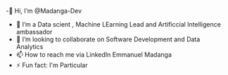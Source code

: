 -👋 Hi, I’m @Madanga-Dev
- 👀 I’m a Data scient , Machine LEarning Lead and Artificcial Intelligence ambassador
- 💞️ I’m looking to collaborate on Software Development and Data Analytics
- 📫 How to reach me via LinkedIn Emmanuel Madanga
- ⚡ Fun fact: I'm Particular

<!---
Madanga-Dev/Madanga-Dev is a ✨ special ✨ repository because its `README.md` (this file) appears on your GitHub profile.
You can click the Preview link to take a look at your changes.
--->

